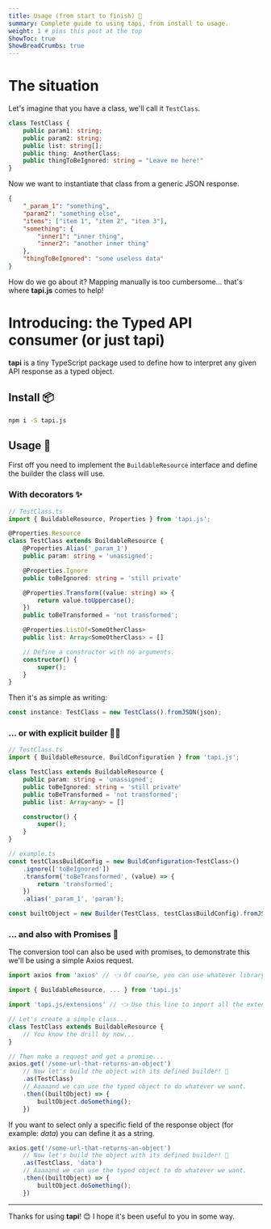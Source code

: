 ```yaml
---
title: Usage (from start to finish) 🚀
summary: Complete guide to using tapi, from install to usage.
weight: 1 # pins this post at the top
ShowToc: true
ShowBreadCrumbs: true
---
```


# The situation

Let's imagine that you have a class, we'll call it `TestClass`.

```typescript
class TestClass {
	public param1: string;
	public param2: string;
	public list: string[];
	public thing: AnotherClass;
	public thingToBeIgnored: string = "Leave me here!"
}
```

Now we want to instantiate that class from a generic JSON response.

```json
{
	"_param_1": "something",
	"param2": "something else",
	"items": ["item 1", "item 2", "item 3"],
	"something": {
		"inner1": "inner thing",
		"inner2": "another inner thing"
	},
	"thingToBeIgnored": "some useless data"
}
```

How do we go about it? Mapping manually is too cumbersome... that's where **tapi.js** comes to help!

# Introducing: the **Typed** API consumer (or just tapi)

**tapi** is a tiny TypeScript package used to define how to interpret any given API response as a typed object.

## Install 📦
```bash
npm i -S tapi.js
```

## Usage 🚀

First off you need to implement the `BuildableResource` interface and define the builder the class will use.

### With decorators ✨

```typescript
// TestClass.ts
import { BuildableResource, Properties } from 'tapi.js';

@Properties.Resource
class TestClass extends BuildableResource {
	@Properties.Alias('_param_1')
	public param: string = 'unassigned';

	@Properties.Ignore
	public toBeIgnored: string = 'still private'

	@Properties.Transform((value: string) => {
		return value.toUppercase();
	})
	public toBeTransformed = 'not transformed';

	@Properties.ListOf<SomeOtherClass>
	public list: Array<SomeOtherClass> = []

	// Define a constructor with no arguments.
	constructor() {
		super();
	}
}
```

Then it's as simple as writing:
```typescript
const instance: TestClass = new TestClass().fromJSON(json);
```

### ... or with explicit builder 👷‍♂️

```typescript
// TestClass.ts
import { BuildableResource, BuildConfiguration } from 'tapi.js';

class TestClass extends BuildableResource {
	public param: string = 'unassigned';
	public toBeIgnored: string = 'still private'
	public toBeTransformed = 'not transformed';
	public list: Array<any> = []

	constructor() {
		super();
	}
}

// example.ts
const testClassBuildConfig = new BuildConfiguration<TestClass>()
	.ignore(['toBeIgnored'])
	.transform('toBeTransformed', (value) => {
		return 'transformed';
	})
	.alias('_param_1', 'param');

const builtObject = new Builder(TestClass, testClassBuildConfig).fromJSON(json);
```

### ... and also with Promises 🤞

The conversion tool can also be used with promises, to demonstrate this we'll be using a simple Axios request.

```typescript
import axios from 'axios' // 👈 Of course, you can use whatever library you want

import { BuildableResource, ... } from 'tapi.js'

import 'tapi.js/extensions' // 👈 Use this line to import all the extended functionalities of core types

// Let's create a simple class...
class TestClass extends BuildableResource {
	// You know the drill by now...
}

// Then make a request and get a promise...
axios.get('/some-url-that-returns-an-object')
	// Now let's build the object with its defined builder! 🎉
	.as(TestClass)
	// Aaaaand we can use the typed object to do whatever we want.
	.then((builtObject) => {
		builtObject.doSomething();
	})
```

If you want to select only a specific field of the response object (for example: *data*) you can define it as a string.

```typescript
axios.get('/some-url-that-returns-an-object')
	// Now let's build the object with its defined builder! 🎉
	.as(TestClass, 'data')
	// Aaaaand we can use the typed object to do whatever we want.
	.then((builtObject) => {
		builtObject.doSomething();
	})
```

___

Thanks for using **tapi**! 😊 I hope it's been useful to you in some way.
